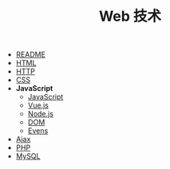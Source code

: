   <h1 align="center"><b>Web 技术</b></h1><br>

- [README](../../README.md)
- [HTML](HTML.md)
- [HTTP](HTTP.md)
- [CSS](CSS.md)
- **JavaScript**
  - [JavaScript](JavaScript/JavaScript.md)
  - [Vue.js](Vue.js/Vue.js.md)
  - [Node.js](JavaScript/Node.js.md)
  - [DOM](JavaScript/DOM.md)
  - [Evens](JavaScript/Evens.md)
- [Ajax](Ajax.md)
- [PHP](PHP.md)
- [MySQL](../MySQL.md)
